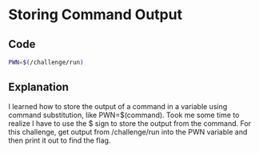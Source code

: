 # Storing Command Output

## Code

```bash
PWN=$(/challenge/run)
```
## Explanation

I learned how to store the output of a command in a variable using command substitution, like PWN=$(command).
Took me some time to realize I have to use the $ sign to store the output from the command.
For this challenge, get output from /challenge/run into the PWN variable and then print it out to find the flag.
